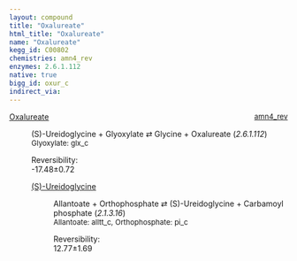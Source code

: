 ```yaml
---
layout: compound
title: "Oxalureate"
html_title: "Oxalureate"
name: "Oxalureate"
kegg_id: C00802
chemistries: amn4_rev
enzymes: 2.6.1.112
native: true
bigg_id: oxur_c
indirect_via:
---
```

<dl><dt class='rs-product'><a href='{{ site.url }}{{ site.baseurl }}/compounds/C00802' class='link-dark' data-bs-toggle='tooltip' data-bs-html='true' data-bs-title='KEGG: C00802'>Oxalureate</a><span style='float: right; max-width: 40%'><a href='{{ site.url }}{{ site.baseurl }}/chemistries/amn4_rev' class='link-dark opacity-50' style='font-size: small; word-wrap: anywhere;'>amn4_rev</a></span></dt><dd><p>(S)-Ureidoglycine + Glyoxylate &#8644; Glycine + Oxalureate (<i>2.6.1.112</i>)<br /><span style='font-size: small;'><span data-bs-toggle='tooltip' data-bs-html='true' data-bs-title='KEGG: C00048'>Glyoxylate</span>: glx_c</span><br /><div class="reversibility_info">Reversibility: <div class="progress" style="flex-direction: row-reverse;"><div class="progress-bar bg-success" role="progressbar" style="width: 174.79%" aria-valuenow="-17.478719296549915" aria-valuemin="0" aria-valuemax="10"></div></div><span>-17.48&plusmn;0.72</span><div class="progress"><div class="progress-bar bg-danger" role="progressbar" style="width: 0%" aria-valuenow="-17.478719296549915" aria-valuemin="0" aria-valuemax="10"></div></div></div></p><dl><dt><a href='{{ site.url }}{{ site.baseurl }}/compounds/C02091' class='link-dark' data-bs-toggle='tooltip' data-bs-html='true' data-bs-title='KEGG: C02091'>(S)-Ureidoglycine</a><span style='float: right; max-width: 40%'><a href='{{ site.url }}{{ site.baseurl }}/chemistries/None' class='link-dark opacity-50' style='font-size: small; word-wrap: anywhere;'></a></span></dt><dd><p>Allantoate + Orthophosphate &#8644; (S)-Ureidoglycine + Carbamoyl phosphate (<i>2.1.3.16</i>)<br /><span style='font-size: small;'><span data-bs-toggle='tooltip' data-bs-html='true' data-bs-title='KEGG: C00499'>Allantoate</span>: alltt_c, <span data-bs-toggle='tooltip' data-bs-html='true' data-bs-title='KEGG: C00009'>Orthophosphate</span>: pi_c</span><br /><div class="reversibility_info">Reversibility: <div class="progress"><div class="progress-bar bg-success" role="progressbar" style="width: 0%" aria-valuenow="0" aria-valuemin="0" aria-valuemax="100"></div></div><span>12.77&plusmn;1.69</span><div class="progress"><div class="progress-bar bg-danger" role="progressbar" style="width: 127.72%" aria-valuenow="12.771745880550736" aria-valuemin="0" aria-valuemax="10"></div></div></div></p><dl></dl></dd></dl></dd></dl>